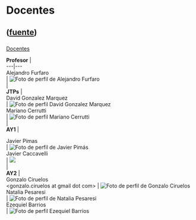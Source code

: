 # Docentes
([fuente](https://campus.exactas.uba.ar/course/view.php?id=998&section=11))
---
###
[Docentes](https://campus.exactas.uba.ar/course/view.php?id=998&section=11)

**Profesor** |  
---|---  
Alejandro Furfaro  
<afurfaro at gmail dot com> | ![Foto de perfil de Alejandro
Furfaro](https://campus.exactas.uba.ar/pluginfile.php/79633/course/section/13026/foto_furafro.jpg)  
|  
**JTPs** |  
David Gonzalez Marquez  
<fokerman at gmail dot com> | ![Foto de perfil David Gonzalez
Marquez](https://campus.exactas.uba.ar/pluginfile.php/79633/course/section/13026/foto_david.jpg)  
Mariano Cerrutti  
<vscorza at gmail dot com> | ![Foto de perfil Mariano
Cerrutti](https://campus.exactas.uba.ar/pluginfile.php/79633/course/section/13026/foto_cerrutti.jpg)  
|  
**AY1** |  
  
  
Javier Pimas  
<jpimas at dc dot uba dot ar> |  ![Foto de perfil de Javier
Pimás](https://campus.exactas.uba.ar/pluginfile.php/79633/course/section/13026/foto_pimas.jpg)  
Javier Caccavelli  
<jcaccav at dc dot uba dot ar> |
![](https://campus.exactas.uba.ar/pluginfile.php/79633/course/section/13026/foto_caccavelli.jpg)  
|  
**AY2** |  
Gonzalo Ciruelos  
<gonzalo.ciruelos at gmail dot com> | ![Foto de perfil de Gonzalo
Ciruelos](https://campus.exactas.uba.ar/pluginfile.php/79633/course/section/13026/foto_ciruelos.jpg)  
Natalia Pesaresi  
<natalia dot pesaresi at gmail dot com> |  ![Foto de perfil de Natalia
Pesaresi](https://campus.exactas.uba.ar/pluginfile.php/79633/course/section/13026/foto_natalia.jpg)  
Ezequiel Barrios  
<ezequiel at barrios dot com dot ar> | ![Foto de perfil Ezequiel
Barrios](https://campus.exactas.uba.ar/pluginfile.php/79633/course/section/13026/foto_ezequiel.jpg)  
  

